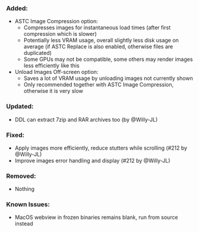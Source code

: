 ### Added:
- ASTC Image Compression option:
  - Compresses images for instantaneous load times (after first compression which is slower)
  - Potentially less VRAM usage, overall slightly less disk usage on average (if ASTC Replace is also enabled, otherwise files are duplicated)
  - Some GPUs may not be compatible, some others may render images less efficiently like this
- Unload Images Off-screen option:
  - Saves a lot of VRAM usage by unloading images not currently shown
  - Only recommended together with ASTC Image Compression, otherwise it is very slow

### Updated:
- DDL can extract 7zip and RAR archives too (by @Willy-JL)

### Fixed:
- Apply images more efficiently, reduce stutters while scrolling (#212 by @Willy-JL)
- Improve images error handling and display (#212 by @Willy-JL)

### Removed:
- Nothing

### Known Issues:
- MacOS webview in frozen binaries remains blank, run from source instead
